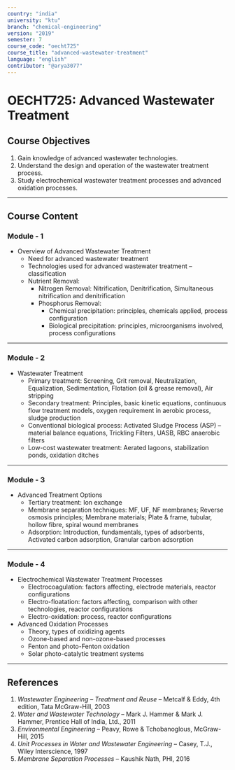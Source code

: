 ```yaml
---
country: "india"
university: "ktu"
branch: "chemical-engineering"
version: "2019"
semester: 7
course_code: "oecht725"
course_title: "advanced-wastewater-treatment"
language: "english"
contributor: "@arya3077"
---
```


# OECHT725: Advanced Wastewater Treatment

## Course Objectives
1. Gain knowledge of advanced wastewater technologies.
2. Understand the design and operation of the wastewater treatment process.
3. Study electrochemical wastewater treatment processes and advanced oxidation processes.
---
## Course Content

### Module - 1
* Overview of Advanced Wastewater Treatment
  - Need for advanced wastewater treatment
  - Technologies used for advanced wastewater treatment – classification
  - Nutrient Removal:
    - Nitrogen Removal: Nitrification, Denitrification, Simultaneous nitrification and denitrification
    - Phosphorus Removal:
      - Chemical precipitation: principles, chemicals applied, process configuration
      - Biological precipitation: principles, microorganisms involved, process configurations  
---

### Module - 2
* Wastewater Treatment
  - Primary treatment: Screening, Grit removal, Neutralization, Equalization, Sedimentation, Flotation (oil & grease removal), Air stripping
  - Secondary treatment: Principles, basic kinetic equations, continuous flow treatment models, oxygen requirement in aerobic process, sludge production
  - Conventional biological process: Activated Sludge Process (ASP) – material balance equations, Trickling Filters, UASB, RBC anaerobic filters
  - Low-cost wastewater treatment: Aerated lagoons, stabilization ponds, oxidation ditches  
---

### Module - 3
* Advanced Treatment Options
  - Tertiary treatment: Ion exchange
  - Membrane separation techniques: MF, UF, NF membranes; Reverse osmosis principles; Membrane materials; Plate & frame, tubular, hollow fibre, spiral wound membranes
  - Adsorption: Introduction, fundamentals, types of adsorbents, Activated carbon adsorption, Granular carbon adsorption  
---

### Module - 4
* Electrochemical Wastewater Treatment Processes
  - Electrocoagulation: factors affecting, electrode materials, reactor configurations
  - Electro-floatation: factors affecting, comparison with other technologies, reactor configurations
  - Electro-oxidation: process, reactor configurations
* Advanced Oxidation Processes
  - Theory, types of oxidizing agents
  - Ozone-based and non-ozone-based processes
  - Fenton and photo-Fenton oxidation
  - Solar photo-catalytic treatment systems  
---

## References
1. *Wastewater Engineering – Treatment and Reuse* – Metcalf & Eddy, 4th edition, Tata McGraw-Hill, 2003
2. *Water and Wastewater Technology* – Mark J. Hammer & Mark J. Hammer, Prentice Hall of India, Ltd., 2011
3. *Environmental Engineering* – Peavy, Rowe & Tchobanoglous, McGraw-Hill, 2015
4. *Unit Processes in Water and Wastewater Engineering* – Casey, T.J., Wiley Interscience, 1997
5. *Membrane Separation Processes* – Kaushik Nath, PHI, 2016
